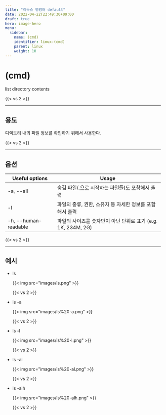 ```yaml
---
title: "리눅스 명령어 default"
date: 2022-04-22T22:49:30+09:00
draft: true
hero: image-hero
menu:
  sidebar:
    name: (cmd)
    identifier: linux-(cmd)
    parent: linux
    weight: 10
---
```

<!-- man page: https://man7.org/linux/man-pages/index.html -->
# (cmd)
<!-- man page 내의 NAME 내용을 입력 -->
list directory contents

{{< vs 2 >}}

---
## 용도
<!-- 명령어 주 활용 용도 작성 -->
디렉토리 내의 파일 정보를 확인하기 위해서 사용한다.

{{< vs 2 >}}

---
## 옵션
<!-- 명령어 주 활용 옵션 작성 -->
| Useful options       | Usage                                                         |
| -------------------- | ------------------------------------------------------------- |
| -a, --all            | 숨김 파일(.으로 시작하는 파일들)도 포함해서 출력              |
| -l                   | 파일의 종류, 권한, 소유자 등 자세한 정보를 포함해서 출력      |
| -h, --human-readable | 파일의 사이즈를 숫자만이 아닌 단위로 표기 (e.g. 1K, 234M, 2G) |

{{< vs 2 >}}

---
## 예시
<!-- 기본 명령어 + 옵션 활용 예시 작성 -->
   - ls

     {{< img src="images/ls.png" >}}

      {{< vs 2 >}}

   - ls -a

     {{< img src="images/ls%20-a.png" >}}

      {{< vs 2 >}}

   - ls -l

      {{< img src="images/ls%20-l.png" >}}

      {{< vs 2 >}}


   - ls -al

      {{< img src="images/ls%20-al.png" >}}

      {{< vs 2 >}}


   - ls -alh

      {{< img src="images/ls%20-alh.png" >}}

      {{< vs 2 >}}

